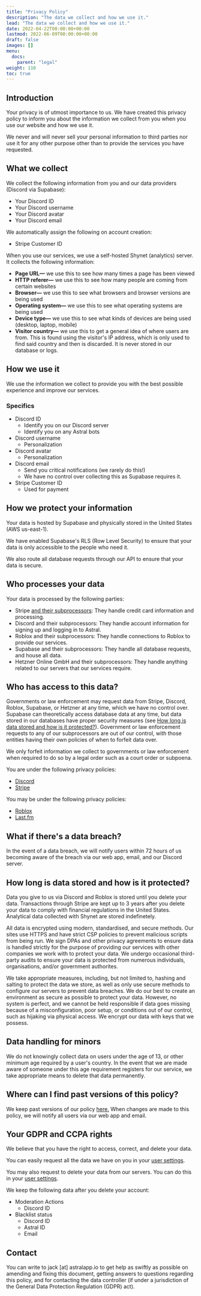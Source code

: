 ```yaml
---
title: "Privacy Policy"
description: "The data we collect and how we use it."
lead: "The data we collect and how we use it."
date: 2022-04-22T00:00:00+00:00
lastmod: 2022-06-09T00:00:00+00:00
draft: false
images: []
menu:
  docs:
    parent: "legal"
weight: 110
toc: true
---
```


## Introduction

Your privacy is of utmost importance to us. We have created this privacy policy to inform you about the information we collect from you when you use our website and how we use it.

We never and will never sell your personal information to third parties nor use it for any other purpose other than to provide the services you have requested.

## What we collect

We collect the following information from you and our data providers (Discord via Supabase):

- Your Discord ID
- Your Discord username
- Your Discord avatar
- Your Discord email
<!-- - Your Discord banner (optional)
- Your Discord avatar (optional)
- User Description (optional)
- Spoken Languages (optional)
- Pronouns (optional)
- Strengths / Weaknesses (optional)
- Availability for hire (optional)
- General Location (optional) -->
<!-- Removed until Job Applications update -->

We automatically assign the following on account creation:

- Stripe Customer ID

When you use our services, we use a self-hosted Shynet (analytics) server. It collects the following information:

- **Page URL—** we use this to see how many times a page has been viewed
- **HTTP referer—** we use this to see how many people are coming from certain websites
- **Browser—** we use this to see what browsers and browser versions are being used
- **Operating system—** we use this to see what operating systems are being used
- **Device type—** we use this to see what kinds of devices are being used (desktop, laptop, mobile)
- **Visitor country—** we use this to get a general idea of where users are from. This is found using the visitor's IP address, which is only used to find said country and then is discarded. It is never stored in our database or logs.

## How we use it

We use the information we collect to provide you with the best possible experience and improve our services.

### Specifics

- Discord ID
  - Identify you on our Discord server
  - Identify you on any Astral bots
- Discord username
  - Personalization
- Discord avatar
  - Personalization
- Discord email
  - Send you critical notifications (we rarely do this!)
  - We have no control over collecting this as Supabase requires it.
- Stripe Customer ID
  - Used for payment

## How we protect your information

Your data is hosted by Supabase and physically stored in the United States (AWS us-east-1).

We have enabled Supabase's RLS (Row Level Security) to ensure that your data is only accessible to the people who need it.

We also route all database requests through our API to ensure that your data is secure.

## Who processes your data

Your data is processed by the following parties:

- Stripe [and their subprocessors](https://stripe.com/service-providers/legal): They handle credit card information and processing.
- Discord and their subprocessors: They handle account information for signing up and logging in to Astral.
- Roblox and their subprocessors: They handle connections to Roblox to provide our services.
- Supabase and their subprocessors: They handle all database requests, and house all data.
- Hetzner Online GmbH and their subprocessors: They handle anything related to our servers that our services require.

## Who has access to this data?

Governments or law enforcement may request data from Stripe, Discord, Roblox, Supabase, or Hetzner at any time, which we have no control over. Supabase can theoretically access database data at any time, but data stored in our databases have proper security measures (see [How long is data stored and how is it protected?](#how-long-is-data-stored-and-how-is-it-protected)). Government or law enforcement requests to any of our subprocessors are out of our control, with those entities having their own policies of when to forfeit data over.

We only forfeit information we collect to governments or law enforcement when required to do so by a legal order such as a court order or subpoena.

You are under the following privacy policies:

- [Discord](https://discord.com/privacy)
- [Stripe](https://stripe.com/privacy)

You may be under the following privacy policies:

- [Roblox](https://en.help.roblox.com/hc/articles/115004630823)
- [Last.fm](https://www.last.fm/legal/privacy)

## What if there's a data breach?

In the event of a data breach, we will notify users within 72 hours of us becoming aware of the breach via our web app, email, and our Discord server.

## How long is data stored and how is it protected?

Data you give to us via Discord and Roblox is stored until you delete your data. Transactions through Stripe are kept up to 3 years after you delete your data to comply with financial regulations in the United States. Analytical data collected with Shynet are stored indefinetely.

All data is encrypted using modern, standardised, and secure methods. Our sites use HTTPS and have strict CSP policies to prevent malicious scripts from being run. We sign DPAs and other privacy agreements to ensure data is handled strictly for the purpose of providing our services with other companies we work with to protect your data. We undergo occasional third-party audits to ensure your data is protected from numerous individuals, organisations, and/or government authorites.

We take appropriate measures, including, but not limited to, hashing and salting to protect the data we store, as well as only use secure methods to configure our servers to prevent data breaches. We do our best to create an environment as secure as possible to protect your data. However, no system is perfect, and we cannot be held responsible if data goes missing because of a misconfiguration, poor setup, or conditions out of our control, such as hijaking via physical access. We encrypt our data with keys that we possess.

## Data handling for minors

We do not knowingly collect data on users under the age of 13, or other minimum age required by a user's country. In the event that we are made aware of someone under this age requirement registers for our service, we take appropriate means to delete that data permanently.

## Where can I find past versions of this policy?

We keep past versions of our policy [here.](https://github.com/astralservices/docs/blob/master/content/en/docs/legal/privacy-policy.md) When changes are made to this policy, we will notify all users via our web app and email.

## Your GDPR and CCPA rights

We believe that you have the right to access, correct, and delete your data.

You can easily request all the data we have on you in your [user settings](https://dash.astralapp.io/settings).

You may also request to delete your data from our servers. You can do this in your [user settings](https://dash.astralapp.io/settings).

We keep the following data after you delete your account:

- Moderation Actions
  - Discord ID
- Blacklist status
  - Discord ID
  - Astral ID
  - Email

## Contact

You can write to jack [at] astralapp.io to get help as swiftly as possible on amending and fixing this document, getting answers to questions regarding this policy, and for contacting the data controller (if under a jurisdiction of the General Data Protection Regulation (GDPR) act).
